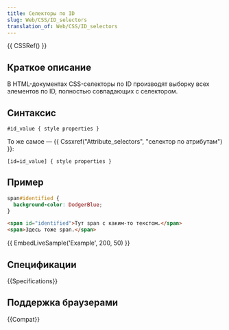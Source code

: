 ```yaml
---
title: Селекторы по ID
slug: Web/CSS/ID_selectors
translation_of: Web/CSS/ID_selectors
---
```


{{ CSSRef() }}

## Краткое описание

В HTML-документах CSS-селекторы по ID производят выборку всех элементов по ID, полностью совпадающих с селектором.

## Синтаксис

```
#id_value { style properties }
```

То же самое — {{ Cssxref("Attribute_selectors", "селектор по атрибутам") }}:

```
[id=id_value] { style properties }
```

## Пример

```css
span#identified {
  background-color: DodgerBlue;
}
```

```html
<span id="identified">Тут span с каким-то текстом.</span>
<span>Здесь тоже span.</span>
```

{{ EmbedLiveSample('Example', 200, 50) }}

## Спецификации

{{Specifications}}

## Поддержка браузерами

{{Compat}}

